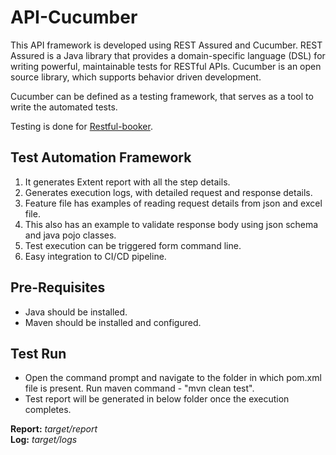 # API-Cucumber

This API framework is developed using REST Assured and Cucumber.  REST Assured is a Java library that provides a domain-specific language (DSL) for writing powerful, maintainable tests for RESTful APIs. Cucumber is an open source library, which supports behavior driven development. 

Cucumber can be defined as a testing framework, that serves as a tool to write the automated tests.

Testing is done for [Restful-booker](https://restful-booker.herokuapp.com/apidoc/index.html).

## **Test Automation Framework**

1. It generates Extent report with all the step details.  
2. Generates execution logs, with detailed request and response details.
3. Feature file has examples of reading request details from json and excel file.
4. This also has an example to validate response body using json schema and java pojo classes.
5. Test execution can be triggered form command line. 
6. Easy integration to CI/CD pipeline.

## **Pre-Requisites**

- Java should be installed.
- Maven should be installed and configured.

## **Test Run**

- Open the command prompt and navigate to the folder in which pom.xml file is present. Run maven command - "mvn clean test".
- Test report will be generated in below folder once the execution completes.

**Report:** 		*target/report*<br>
**Log:** 		*target/logs*
